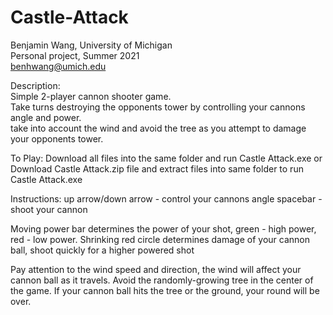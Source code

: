 # Castle-Attack
Benjamin Wang, University of Michigan  
Personal project, Summer 2021  
benhwang@umich.edu  

Description:  
Simple 2-player cannon shooter game.   
Take turns destroying the opponents tower by controlling your cannons angle and power.   
take into account the wind and avoid the tree as you attempt to damage your opponents tower.   

To Play:
Download all files into the same folder and run Castle Attack.exe
or
Download Castle Attack.zip file and extract files into same folder to run Castle Attack.exe

Instructions:
up arrow/down arrow - control your cannons angle
spacebar - shoot your cannon

Moving power bar determines the power of your shot, green - high power, red - low power. 
Shrinking red circle determines damage of your cannon ball, shoot quickly for a higher powered shot

Pay attention to the wind speed and direction, the wind will affect your cannon ball as it travels.
Avoid the randomly-growing tree in the center of the game. If your cannon ball hits the tree or the ground, your round will be over.



